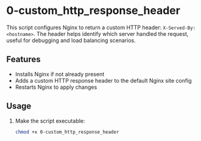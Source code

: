 # 0-custom_http_response_header

This script configures Nginx to return a custom HTTP header: `X-Served-By: <hostname>`. The header helps identify which server handled the request, useful for debugging and load balancing scenarios.

## Features

- Installs Nginx if not already present
- Adds a custom HTTP response header to the default Nginx site config
- Restarts Nginx to apply changes

## Usage

1. Make the script executable:
   ```sh
   chmod +x 0-custom_http_response_header